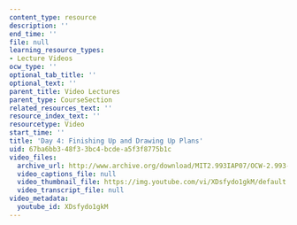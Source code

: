 ```yaml
---
content_type: resource
description: ''
end_time: ''
file: null
learning_resource_types:
- Lecture Videos
ocw_type: ''
optional_tab_title: ''
optional_text: ''
parent_title: Video Lectures
parent_type: CourseSection
related_resources_text: ''
resource_index_text: ''
resourcetype: Video
start_time: ''
title: 'Day 4: Finishing Up and Drawing Up Plans'
uid: 67ba6bb3-48f3-3bc4-bcde-a5f3f8775b1c
video_files:
  archive_url: http://www.archive.org/download/MIT2.993IAP07/OCW-2.993-25Jan2007_300k.mp4
  video_captions_file: null
  video_thumbnail_file: https://img.youtube.com/vi/XDsfydo1gkM/default.jpg
  video_transcript_file: null
video_metadata:
  youtube_id: XDsfydo1gkM
---
```

